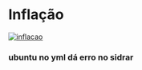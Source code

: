 # Inflação

[![inflacao](https://github.com/Rodslater/inflacao/actions/workflows/main.yml/badge.svg)](https://github.com/Rodslater/inflacao/actions/workflows/main.yml)


### ubuntu no yml dá erro no sidrar
